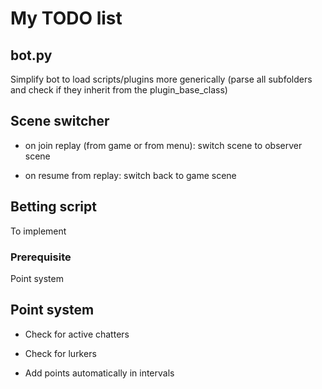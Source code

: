 # My TODO list

## bot.py

Simplify bot to load scripts/plugins more generically (parse all subfolders and check if they inherit from the plugin_base_class)

## Scene switcher

-   on join replay (from game or from menu): switch scene to observer scene

-   on resume from replay: switch back to game scene

## Betting script

To implement

### Prerequisite

Point system

## Point system

-   Check for active chatters

-   Check for lurkers

-   Add points automatically in intervals
